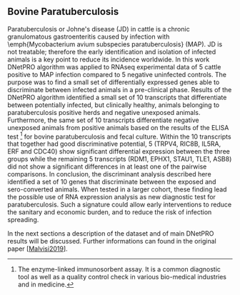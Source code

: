 ## Bovine Paratuberculosis

Paratuberculosis or Johne's disease (JD) in cattle is a chronic granulomatous gastroenteritis caused by infection with \emph{Mycobacterium avium subspecies paratuberculosis} (MAP).
JD is not treatable; therefore the early identification and isolation of infected animals is a key point to reduce its incidence worldwide.
In this work DNetPRO algorithm was applied to RNAseq experimental data of 5 cattle positive to MAP infection compared to 5 negative uninfected controls.
The purpose was to find a small set of differentially expressed genes able to discriminate between infected animals in a pre-clinical phase.
Results of the DNetPRO algorithm identified a small set of 10 transcripts that differentiate between potentially infected, but clinically healthy, animals belonging to paratuberculosis positive herds and negative unexposed animals.
Furthermore, the same set of 10 transcripts differentiate negative unexposed animals from positive animals based on the results of the ELISA test [^1] for bovine paratuberculosis and fecal culture.
Within the 10 transcripts that together had good discriminative potential, 5 (TRPV4, RIC8B, IL5RA, ERF and CDC40) show significant differential expression between the three groups while the remaining 5 transcripts (RDM1, EPHX1, STAU1, TLE1, ASB8) did not show a significant differences in at least one of the pairwise comparisons.
In conclusion, the discriminant analysis described here identified a set of 10 genes that discriminate between the exposed and sero-converted animals.
When tested in a larger cohort, these finding lead the possible use of RNA expression analysis as new diagnostic test for paratuberculosis.
Such a signature could allow early interventions to reduce the sanitary and economic burden, and to reduce the risk of infection spreading.

In the next sections a description of the dataset and of main DNetPRO results will be discussed.
Further informations can found in the original paper [[Malvisi2019]()].


[^1]: The enzyme-linked immunosorbent assay. It is a common diagnostic tool as well as a quality control check in various bio-medical industries and in medicine.

